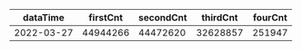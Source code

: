 |dataTime|firstCnt|secondCnt|thirdCnt|fourCnt|
|-|-|-|-|-|
|2022-03-27|44944266|44472620|32628857|251947|